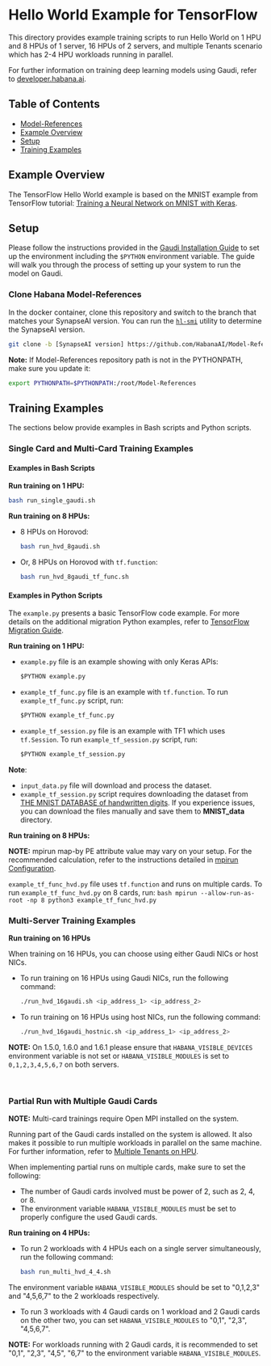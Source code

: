 # Hello World Example for TensorFlow

This directory provides example training scripts to run Hello World on 1 HPU and 8 HPUs of 1 server, 16 HPUs of 2 servers, and multiple Tenants scenario which has 2-4 HPU workloads running in parallel.

For further information on training deep learning models using Gaudi, refer to [developer.habana.ai](https://developer.habana.ai/resources/).

## Table of Contents

* [Model-References](../../../README.md)
* [Example Overview](#example-overview)
* [Setup](#setup)
* [Training Examples](#training-examples)

## Example Overview

The TensorFlow Hello World example is based on the MNIST example from TensorFlow tutorial: [Training a Neural Network on MNIST with Keras](https://www.tensorflow.org/datasets/keras_example).

## Setup

Please follow the instructions provided in the [Gaudi Installation Guide](https://docs.habana.ai/en/latest/Installation_Guide/GAUDI_Installation_Guide.html) to set up the environment including the `$PYTHON` environment variable. The guide will walk you through the process of setting up your system to run the model on Gaudi.

### Clone Habana Model-References

In the docker container, clone this repository and switch to the branch that matches your SynapseAI version. You can run the [`hl-smi`](https://docs.habana.ai/en/latest/Management_and_Monitoring/System_Management_Tools_Guide/System_Management_Tools.html#hl-smi-utility-options) utility to determine the SynapseAI version.

```bash
git clone -b [SynapseAI version] https://github.com/HabanaAI/Model-References /root/Model-References
```

**Note:** If Model-References repository path is not in the PYTHONPATH, make sure you update it:
```bash
export PYTHONPATH=$PYTHONPATH:/root/Model-References
```

## Training Examples

The sections below provide examples in Bash scripts and Python scripts.

### Single Card and Multi-Card Training Examples

#### Examples in Bash Scripts

**Run training on 1 HPU:**

```bash
bash run_single_gaudi.sh
```

**Run training on 8 HPUs:**

- 8 HPUs on Horovod:
    ```bash
    bash run_hvd_8gaudi.sh
    ```
- Or, 8 HPUs on Horovod with `tf.function`:

    ```bash
    bash run_hvd_8gaudi_tf_func.sh
    ```

#### Examples in Python Scripts

The `example.py` presents a basic TensorFlow code example. For more details on the additional migration Python examples, refer to [TensorFlow Migration Guide](https://docs.habana.ai/en/latest/TensorFlow/Migration_Guide/Porting_Simple_TensorFlow_Model_to_Gaudi.html#creating-a-tensorflow-example).

**Run training on 1 HPU:**

- `example.py` file is an example showing with only Keras APIs:
    ```python
    $PYTHON example.py
    ```

- `example_tf_func.py` file is an example with `tf.function`. To run `example_tf_func.py` script, run:
    ```python
    $PYTHON example_tf_func.py
    ```

- `example_tf_session.py` file is an example with TF1 which uses `tf.Session`. To run `example_tf_session.py` script, run:
    ```python
    $PYTHON example_tf_session.py
    ```

**Note**:
* `input_data.py` file will download and process the dataset.
* `example_tf_session.py` script requires downloading the dataset from [THE MNIST DATABASE of handwritten digits](http://yann.lecun.com/exdb/mnist/). If you experience issues, you can download the files manually and save them to **MNIST_data** directory.

**Run training on 8 HPUs:**

**NOTE:** mpirun map-by PE attribute value may vary on your setup. For the recommended calculation, refer to the instructions detailed in [mpirun Configuration](https://docs.habana.ai/en/latest/TensorFlow/Tensorflow_Scaling_Guide/Horovod_Scaling/index.html#mpirun-configuration).

`example_tf_func_hvd.py` file uses `tf.function` and runs on multiple cards. To run `example_tf_func_hvd.py` on 8 cards, run:
    ```bash
    mpirun --allow-run-as-root -np 8 python3 example_tf_func_hvd.py
    ```

### Multi-Server Training Examples

**Run training on 16 HPUs**

When training on 16 HPUs, you can choose using either Gaudi NICs or host NICs.

- To run training on 16 HPUs using Gaudi NICs, run the following command:

    ```bash
    ./run_hvd_16gaudi.sh <ip_address_1> <ip_address_2>
    ```

- To run training on 16 HPUs using host NICs, run the following command:

    ```bash
    ./run_hvd_16gaudi_hostnic.sh <ip_address_1> <ip_address_2>
    ```

**NOTE:** On 1.5.0, 1.6.0 and 1.6.1 please ensure that `HABANA_VISIBLE_DEVICES` environment variable is not set or `HABANA_VISIBLE_MODULES` is set to `0,1,2,3,4,5,6,7` on both servers.

&nbsp;

### Partial Run with Multiple Gaudi Cards

**NOTE:** Multi-card trainings require Open MPI installed on the system.

Running part of the Gaudi cards installed on the system is allowed. It also makes it possible to run
multiple workloads in parallel on the same machine. For further information, refer to [Multiple Tenants on HPU](https://docs.habana.ai/en/latest/Orchestration/Multiple_Tenants_on_HPU/index.html).

When implementing partial runs on multiple cards, make sure to set the following:

- The number of Gaudi cards involved must be power of 2, such as 2, 4, or 8.
- The environment variable ``HABANA_VISIBLE_MODULES`` must be set to properly configure the used Gaudi cards.

**Run training on 4 HPUs:**

- To run 2 workloads with 4 HPUs each on a single server simultaneously, run the following command:

    ```bash
    bash run_multi_hvd_4_4.sh
    ```

The environment variable ``HABANA_VISIBLE_MODULES`` should be set to "0,1,2,3" and "4,5,6,7" to the 2 workloads respectively.

- To run 3 workloads with 4 Gaudi cards on 1 workload and 2 Gaudi cards on the other two, you can set ``HABANA_VISIBLE_MODULES`` to "0,1", "2,3", "4,5,6,7".

**NOTE:** For workloads running with 2 Gaudi cards, it is recommended to set "0,1", "2,3", "4,5", "6,7" to the environment variable ``HABANA_VISIBLE_MODULES``.